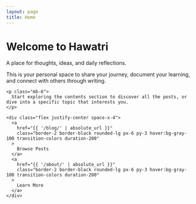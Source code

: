 ```yaml
---
layout: page
title: Home
---
```


<div class="text-center p-8">
  <h1 class="font-[Indie Flower] text-4xl mb-6">Welcome to Hawatri</h1>
  <p class="text-xl mb-8">A place for thoughts, ideas, and daily reflections.</p>
  
  <div class="max-w-2xl mx-auto">
    <p class="mb-4">
      This is your personal space to share your journey, document your learning, and connect with others through writing.
    </p>
    
    <p class="mb-6">
      Start exploring the contents section to discover all the posts, or dive into a specific topic that interests you.
    </p>
    
    <div class="flex justify-center space-x-4">
      <a 
        href="{{ '/blog/' | absolute_url }}" 
        class="border-2 border-black rounded-lg px-6 py-3 hover:bg-gray-100 transition-colors duration-200"
      >
        Browse Posts
      </a>
      <a 
        href="{{ '/about/' | absolute_url }}" 
        class="border-2 border-black rounded-lg px-6 py-3 hover:bg-gray-100 transition-colors duration-200"
      >
        Learn More
      </a>
    </div>
  </div>